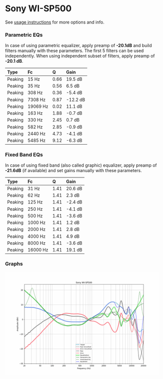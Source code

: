 # Sony WI-SP500
See [usage instructions](https://github.com/jaakkopasanen/AutoEq#usage) for more options and info.

### Parametric EQs
In case of using parametric equalizer, apply preamp of **-20.1dB** and build filters manually
with these parameters. The first 5 filters can be used independently.
When using independent subset of filters, apply preamp of **-20.1 dB**.

| Type    | Fc       |    Q | Gain     |
|:--------|:---------|:-----|:---------|
| Peaking | 15 Hz    | 0.66 | 19.5 dB  |
| Peaking | 35 Hz    | 0.56 | 6.5 dB   |
| Peaking | 308 Hz   | 0.36 | -5.4 dB  |
| Peaking | 7308 Hz  | 0.87 | -12.2 dB |
| Peaking | 19069 Hz | 0.02 | 11.1 dB  |
| Peaking | 163 Hz   | 1.88 | -0.7 dB  |
| Peaking | 330 Hz   | 2.45 | 0.7 dB   |
| Peaking | 582 Hz   | 2.85 | -0.9 dB  |
| Peaking | 2440 Hz  | 4.73 | -4.1 dB  |
| Peaking | 5485 Hz  | 9.12 | -6.3 dB  |

### Fixed Band EQs
In case of using fixed band (also called graphic) equalizer, apply preamp of **-21.6dB**
(if available) and set gains manually with these parameters.

| Type    | Fc       |    Q | Gain    |
|:--------|:---------|:-----|:--------|
| Peaking | 31 Hz    | 1.41 | 20.6 dB |
| Peaking | 62 Hz    | 1.41 | 2.3 dB  |
| Peaking | 125 Hz   | 1.41 | -2.4 dB |
| Peaking | 250 Hz   | 1.41 | -4.1 dB |
| Peaking | 500 Hz   | 1.41 | -3.6 dB |
| Peaking | 1000 Hz  | 1.41 | 1.2 dB  |
| Peaking | 2000 Hz  | 1.41 | 2.8 dB  |
| Peaking | 4000 Hz  | 1.41 | 4.9 dB  |
| Peaking | 8000 Hz  | 1.41 | -3.6 dB |
| Peaking | 16000 Hz | 1.41 | 19.1 dB |

### Graphs
![](./Sony%20WI-SP500.png)
